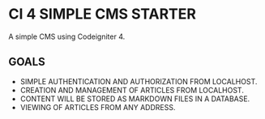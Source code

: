 # CI 4 SIMPLE CMS STARTER

A simple CMS using Codeigniter 4.

## GOALS

- SIMPLE AUTHENTICATION AND AUTHORIZATION FROM LOCALHOST.
- CREATION AND MANAGEMENT OF ARTICLES FROM LOCALHOST.
- CONTENT WILL BE STORED AS MARKDOWN FILES IN A DATABASE.
- VIEWING OF ARTICLES FROM ANY ADDRESS.